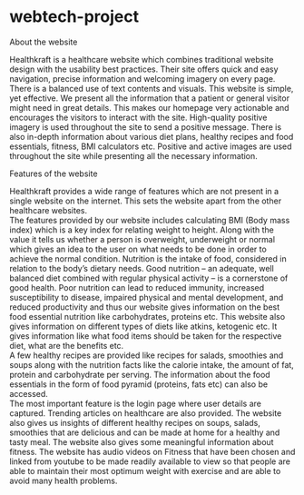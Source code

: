 # webtech-project

About the website 

Healthkraft is a healthcare website which combines traditional website design with the usability best practices.  Their site offers quick and easy navigation, precise information and welcoming imagery on every page.  There is a balanced use of text contents and visuals. This website is simple, yet effective.  We present all the information that a patient or general visitor might need in great details. This makes our homepage very actionable and encourages the visitors to interact with the site. High-quality positive imagery is used throughout the site to send a positive message. There is also in-depth information about various diet plans, healthy recipes and food essentials, fitness, BMI calculators etc.  Positive and active images are used throughout the site while presenting all the necessary information.  

Features of the website 

Healthkraft provides a wide range of features which are not present in a single website on the internet. This sets the website apart from the other healthcare websites.  
The features provided by our website includes calculating BMI (Body mass index) which is a key index for relating weight to height. Along with the value it tells us whether a person is overweight, underweight or normal which gives an idea to the user on what needs to be done in order to achieve the normal condition. 
Nutrition is the intake of food, considered in relation to the body’s dietary needs. Good nutrition – an adequate, well balanced diet combined with regular physical activity – is a cornerstone of good health. Poor nutrition can lead to reduced immunity, increased susceptibility to disease, impaired physical and mental development, and reduced productivity and thus our website gives information on the best food essential nutrition like carbohydrates, proteins etc. 
This website also gives information on different types of diets like atkins, ketogenic etc. It gives information like what food items should be taken for the respective diet, what are the benefits etc.  
A few healthy recipes are provided like recipes for salads, smoothies and soups along with the nutrition facts like the calorie intake, the amount of fat, protein and carbohydrate per serving. The information about the food essentials in the form of food pyramid (proteins, fats etc) can also be accessed.  
The most important feature is the login page where user details are captured.  Trending articles on healthcare are also provided. 
The website also gives us insights of different healthy recipes on soups, salads, smoothies that are delicious and can be made at home for a healthy and tasty meal. 
The website also gives some meaningful information about fitness. The website has audio videos on Fitness that have been chosen and linked from youtube to be made readily available to view so that people are able to   maintain their most optimum weight with exercise and are able to avoid many health problems.  
